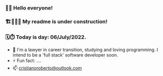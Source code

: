 ### 👋😀 Hello everyone! 
### 🏗👷🏽‍♂ My readme is under construction! 
### 🗓⏱ Today is day: 06/July/2022.

- 🌱 I'm a lawyer in career transition, studying and loving programming. I intend to be a 'full stack' software developer soon.
- ⚡ Fun fact: ....
- 📫 cristianoroberto@outlook.com


<!--
**cristianoGitHub/cristianoGitHub** is a ✨ _special_ ✨ repository because its `README.md` (this file) appears on your GitHub profile.

Here are some ideas to get you started:

- 🔭 I’m currently working on ...

- 👯 I’m looking to collaborate on ...
- 🤔 I’m looking for help with ...
- 💬 Ask me about ...
-->
